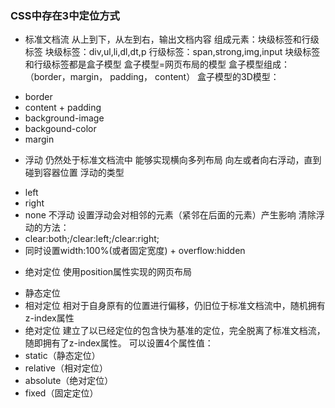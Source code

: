 ### CSS中存在3中定位方式
- 标准文档流
从上到下，从左到右，输出文档内容
组成元素：块级标签和行级标签
块级标签：div,ul,li,dl,dt,p
行级标签：span,strong,img,input
块级标签和行级标签都是盒子模型
盒子模型=网页布局的模型
盒子模型组成：（border，margin， padding， content）
盒子模型的3D模型：
 + border
 + content + padding
 + background-image
 + backgound-color
 + margin
- 浮动
仍然处于标准文档流中
能够实现横向多列布局
向左或者向右浮动，直到碰到容器位置
浮动的类型
 + left
 + right
 + none 不浮动
设置浮动会对相邻的元素（紧邻在后面的元素）产生影响
清除浮动的方法：
 + clear:both;/clear:left;/clear:right;
 + 同时设置width:100%(或者固定宽度) + overflow:hidden
- 绝对定位
使用position属性实现的网页布局
 + 静态定位
 + 相对定位
 相对于自身原有的位置进行偏移，仍旧位于标准文档流中，随机拥有z-index属性
 + 绝对定位
 建立了以已经定位的包含快为基准的定位，完全脱离了标准文档流，随即拥有了z-index属性。
可以设置4个属性值：
 + static（静态定位）
 + relative（相对定位）
 + absolute（绝对定位）
 + fixed（固定定位）

